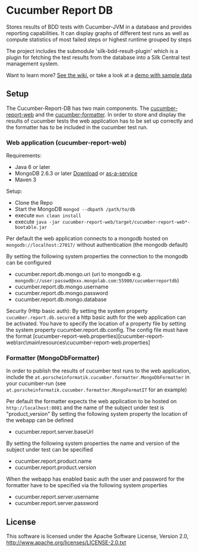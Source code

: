 Cucumber Report DB
===================

Stores results of BDD tests with Cucumber-JVM in a database and provides reporting capabilities. It can display graphs of different test runs
as well as compute statistics of most failed steps or highest runtime grouped by steps

The project includes the submodule 'silk-bdd-result-plugin' which is a plugin for fetching the test results from the database into a Silk Central test management system.

Want to learn more? [See the wiki.](https://github.com/porscheinformatik/cucumber-report-db/wiki) or take a look at a [demo with sample data](https://cucumber-report-db.herokuapp.com)

## Setup

The Cucumber-Report-DB has two main components. The [cucumber-report-web](cucumber-report-web) and the [cucumber-formatter](cucumber-formatter). In order to store and display the results of cucumber tests the web application
has to be set up correctly and the formatter has to be included in the cucumber test run.

### Web application (cucumber-report-web)

Requirements:
* Java 6 or later
* MongoDB 2.6.3 or later [Download](https://www.mongodb.org/downloads) or [as-a-service](https://mongolab.com/)
* Maven 3

Setup:
* Clone the Repo
* Start the MongoDB ```mongod --dbpath /path/to/db```
* execute ```mvn clean install```
* execute ```java -jar cucumber-report-web/target/cucumber-report-web*-bootable.jar```

Per default the web application connects to a mongodb hosted on ```mongodb://localhost:27017/``` without authentication (the mongodb default)

By setting the following system properties the connection to the mongodb can be configured
* cucumber.report.db.mongo.uri (uri to mongodb e.g. ```mongodb://user:passwd@xxx.mongolab.com:55980/cucumberreportdb```)
* cucumber.report.db.mongo.username
* cucumber.report.db.mongo.password
* cucumber.report.db.mongo.database

Security (Http basic auth):
By setting the system property ```cucumber.report.db.secured``` a http basic auth for the web application can be activated.
You have to specify the location of a property file by setting the system property cucumber.report.db.config. The config file must have the format [cucumber-report-web.properties)[cucumber-report-web\src\main\resources\cucumber-report-web.properties]

### Formatter (MongoDbFormatter)
In order to publish the results of cucumber test runs to the web application, include the ```at.porscheinformatik.cucumber.formatter.MongoDbFormatter``` in your cucumber-run (see ```at.porscheinformatik.cucumber.formatter.MongoFormatIT``` for an example)

Per default the formatter expects the web application to be hosted on ```http://localhost:8081``` and the name of the subject under test is "product_version"
By setting the following system property the location of the webapp can be defined
* cucumber.report.server.baseUrl

By setting the following system properties the name and version of the subject under test can be specified
* cucumber.report.product.name
* cucumber.report.product.version

When the webapp has enabled basic auth the user and password for the formatter have to be specified via the following system properties
* cucumber.report.server.username
* cucumber.report.server.password

## License

This software is licensed under the Apache Software License, Version 2.0, http://www.apache.org/licenses/LICENSE-2.0.txt